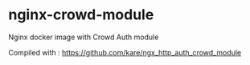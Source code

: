 # nginx-crowd-module

Nginx docker image with Crowd Auth module

Compiled with : https://github.com/kare/ngx_http_auth_crowd_module

